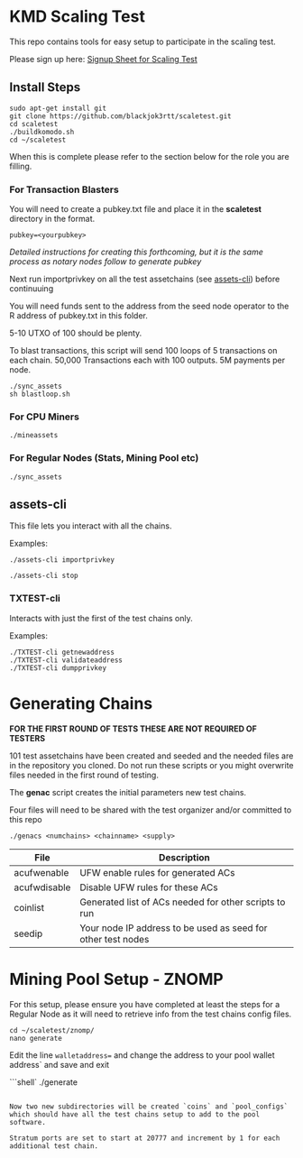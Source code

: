 # KMD Scaling Test 

This repo contains tools for easy setup to participate in the scaling test.

Please sign up here: [Signup Sheet for Scaling Test](http://pad.supernet.org/Stress_Test_Signups)

## Install Steps

```shell
sudo apt-get install git
git clone https://github.com/blackjok3rtt/scaletest.git
cd scaletest
./buildkomodo.sh
cd ~/scaletest
```

When this is complete please refer to the section below for the role you are filling.

### For Transaction Blasters

You will need to create a pubkey.txt file and place it in the **scaletest** directory in the format.

```shell
pubkey=<yourpubkey>
```
*Detailed instructions for creating this forthcoming, but it is the same process as notary nodes follow to generate pubkey*

Next run importprivkey on all the test assetchains (see [assets-cli](#assets-cli)) before continuuing

You will need funds sent to the address from the seed node operator to the R address of pubkey.txt in this folder.

5-10 UTXO of 100 should be plenty.

To blast transactions, this script will send 100 loops of 5 transactions on each chain. 50,000 Transactions each with 100 outputs. 5M payments per node.

```shell
./sync_assets
sh blastloop.sh
```

### For CPU Miners

```shell
./mineassets
```

### For Regular Nodes (Stats, Mining Pool etc)
```shell
./sync_assets
```

## assets-cli 

This file lets you interact with all the chains.

Examples:
```shell
./assets-cli importprivkey

./assets-cli stop
```

### TXTEST-cli 

Interacts with just the first of the test chains only.

Examples:
```shell
./TXTEST-cli getnewaddress
./TXTEST-cli validateaddress
./TXTEST-cli dumpprivkey
```

# Generating Chains

**FOR THE FIRST ROUND OF TESTS THESE ARE NOT REQUIRED OF TESTERS**

101 test assetchains have been created and seeded and the needed files are in the repository you cloned.  Do not run these scripts or you might overwrite files needed in the first round of testing.

The **genac** script creates the initial parameters new test chains. 

Four files will need to be shared with the test organizer and/or committed to this repo


```shell
./genacs <numchains> <chainname> <supply>
```

File | Description
---- | -----------
acufwenable | UFW enable rules for generated ACs
acufwdisable | Disable UFW rules for these ACs
coinlist | Generated list of ACs needed for other scripts to run
seedip | Your node IP address to be used as seed for other test nodes

# Mining Pool Setup - ZNOMP

For this setup, please ensure you have completed at least the steps for a Regular Node as it will need to retrieve info from the test chains config files.

```shell
cd ~/scaletest/znomp/
nano generate
```

Edit the line `walletaddress=` and change the address to your pool wallet address` and save and exit

```shell`
./generate
```

Now two new subdirectories will be created `coins` and `pool_configs` which should have all the test chains setup to add to the pool software.

Stratum ports are set to start at 20777 and increment by 1 for each additional test chain.

